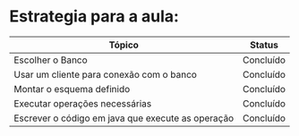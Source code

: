 # Estrategia para a aula:
| Tópico                                             | Status                |
|----------------------------------------------------|-----------------------|
|Escolher o Banco                                    |     Concluído         |
|Usar um cliente para conexão com o banco            |     Concluído      |
|Montar o esquema definido                           |     Concluído          |
|Executar operações necessárias                      |     Concluído          |
|Escrever o código em java que execute as operação   |     Concluído          |
